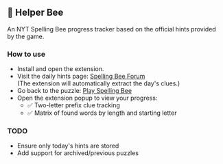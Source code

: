 ## 🐝 Helper Bee

An NYT Spelling Bee progress tracker based on the official hints provided by the game. 

### How to use
- Install and open the extension.
- Visit the daily hints page:
   [Spelling Bee Forum](https://www.nytimes.com/crosswords/spelling-bee-forum.html)  
   (The extension will automatically extract the day's clues.)
- Go back to the puzzle:
   [Play Spelling Bee](https://www.nytimes.com/puzzles/spelling-bee)
- Open the extension popup to view your progress:
   - ✅ Two-letter prefix clue tracking
   - ✅ Matrix of found words by length and starting letter

### TODO

- Ensure only today's hints are stored
- Add support for archived/previous puzzles
